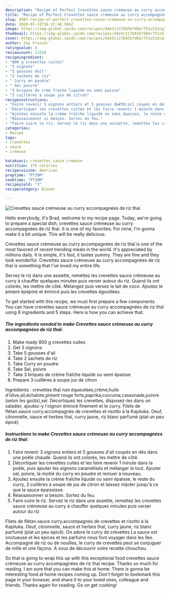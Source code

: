 ```yaml
---
description: "Recipe of Perfect Crevettes sauce crémeuse au curry accompagnées de riz thaï"
title: "Recipe of Perfect Crevettes sauce crémeuse au curry accompagnées de riz thaï"
slug: 4507-recipe-of-perfect-crevettes-sauce-cremeuse-au-curry-accompagnees-de-riz-thai
date: 2020-07-31T16:22:48.584Z
image: https://img-global.cpcdn.com/recipes/d4e3c117b93b7dbb/751x532cq70/crevettes-sauce-cremeuse-au-curry-accompagnees-de-riz-thai-photo-principale-de-la-recette.jpg
thumbnail: https://img-global.cpcdn.com/recipes/d4e3c117b93b7dbb/751x532cq70/crevettes-sauce-cremeuse-au-curry-accompagnees-de-riz-thai-photo-principale-de-la-recette.jpg
cover: https://img-global.cpcdn.com/recipes/d4e3c117b93b7dbb/751x532cq70/crevettes-sauce-cremeuse-au-curry-accompagnees-de-riz-thai-photo-principale-de-la-recette.jpg
author: Jay Frazier
ratingvalue: 4
reviewcount: 11220
recipeingredient:
- "800 g crevettes cuites"
- "3 oignons"
- "5 gousses dail"
- "2 sachets de riz"
- " Curry en poudre"
- " Sel poivre"
- "3 briques de crme frache liquide ou semi paisse"
- "3 cuillères à soupe jus de citron"
recipeinstructions:
- "Faire revenir 3 oignons entiers et 5 gousses d&#39;ail coupés en dés dans une poêle chaude. Quand ils ont colorés, les mettre de côté."
- "Décortiquer les crevettes cuites et les faire revenir 1 minute dans la poêle, puis ajouter les oignons caramélisés et mélanger le tout. Ajouter sel, poivre, la moitié du curry en poudre et remuer à nouveau."
- "Ajoutez ensuite la crème fraîche liquide ou semi épaisse, le reste du curry, 3 cuillères à soupe de jus de citron et laissez mijoter jusqu&#39;à ce que la sauce épaississe."
- "Réassaisonner si besoin. Sortez du feu."
- "Faire cuire le riz. Servez le riz dans une assiette, remettez les crevettes sauce crémeuse au curry à chauffer quelques minutes puis verser autour du riz"
categories:
- Recipe
tags:
- crevettes
- sauce
- crmeuse

katakunci: crevettes sauce crmeuse 
nutrition: 175 calories
recipecuisine: American
preptime: "PT20M"
cooktime: "PT38M"
recipeyield: "3"
recipecategory: Dinner

---
```



![Crevettes sauce crémeuse au curry accompagnées de riz thaï](https://img-global.cpcdn.com/recipes/d4e3c117b93b7dbb/751x532cq70/crevettes-sauce-cremeuse-au-curry-accompagnees-de-riz-thai-photo-principale-de-la-recette.jpg)

Hello everybody, it's Brad, welcome to my recipe page. Today, we're going to prepare a special dish, crevettes sauce crémeuse au curry accompagnées de riz thaï. It is one of my favorites. For mine, I'm gonna make it a bit unique. This will be really delicious.

Crevettes sauce crémeuse au curry accompagnées de riz thaï is one of the most favored of recent trending meals in the world. It's appreciated by millions daily. It is simple, it's fast, it tastes yummy. They are fine and they look wonderful. Crevettes sauce crémeuse au curry accompagnées de riz thaï is something that I've loved my entire life.

Servez le riz dans une assiette, remettez les crevettes sauce crémeuse au curry à chauffer quelques minutes puis verser autour du riz. Quand ils ont colorés, les mettre de côté. Mélangez puis versez le lait de coco. Ajoutez le piment épépiné et émincé puis les crevettes égouttées.


To get started with this recipe, we must first prepare a few components. You can have crevettes sauce crémeuse au curry accompagnées de riz thaï using 8 ingredients and 5 steps. Here is how you can achieve that.

<!--inarticleads1-->

##### The ingredients needed to make Crevettes sauce crémeuse au curry accompagnées de riz thaï:

1. Make ready 800 g crevettes cuites
1. Get 3 oignons
1. Take 5 gousses d&#39;ail
1. Take 2 sachets de riz
1. Take  Curry en poudre
1. Take  Sel, poivre
1. Take 3 briques de crème fraîche liquide ou semi épaisse
1. Prepare 3 cuillères à soupe jus de citron


Ingrédients : crevettes thaï non équeutées,crème,huile d&#39;olive,ail,échalote,piment rouge forts,paprika,curcuma,cassonade,poivre (selon les goûts),sel. Décortiquez les crevettes, disposez-les dans un saladier, ajoutez-y l&#39;oignon émincé finement et le curry. Filets de flétan.sauce curry.accompagnés de crevettes et risotto à la Kapiluka. Oeuf, citronnelle, sauce et herbes thaï, curry jaune, riz blanc parfumé (plat un peu épicé). 

<!--inarticleads2-->

##### Instructions to make Crevettes sauce crémeuse au curry accompagnées de riz thaï:

1. Faire revenir 3 oignons entiers et 5 gousses d&#39;ail coupés en dés dans une poêle chaude. Quand ils ont colorés, les mettre de côté.
1. Décortiquer les crevettes cuites et les faire revenir 1 minute dans la poêle, puis ajouter les oignons caramélisés et mélanger le tout. Ajouter sel, poivre, la moitié du curry en poudre et remuer à nouveau.
1. Ajoutez ensuite la crème fraîche liquide ou semi épaisse, le reste du curry, 3 cuillères à soupe de jus de citron et laissez mijoter jusqu&#39;à ce que la sauce épaississe.
1. Réassaisonner si besoin. Sortez du feu.
1. Faire cuire le riz. Servez le riz dans une assiette, remettez les crevettes sauce crémeuse au curry à chauffer quelques minutes puis verser autour du riz


Filets de flétan.sauce curry.accompagnés de crevettes et risotto à la Kapiluka. Oeuf, citronnelle, sauce et herbes thaï, curry jaune, riz blanc parfumé (plat un peu épicé). On adore le curry de crevettes La sauce est onctueuse et les épices et les parfums nous font voyager dans les îles. Accompagné de riz ou de nouilles, le curry de crevettes peut se conjuguer de mille et une façons. A vous de découvrir votre recette chouchou. 

So that is going to wrap this up with this exceptional food crevettes sauce crémeuse au curry accompagnées de riz thaï recipe. Thanks so much for reading. I am sure that you can make this at home. There is gonna be interesting food at home recipes coming up. Don't forget to bookmark this page in your browser, and share it to your loved ones, colleague and friends. Thanks again for reading. Go on get cooking!
